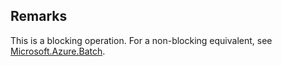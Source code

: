 ## Remarks  
 This is a blocking operation.  For a non-blocking equivalent, see [Microsoft.Azure.Batch](assetId:///N:Microsoft.Azure.Batch?qualifyHint=False&autoUpgrade=True).